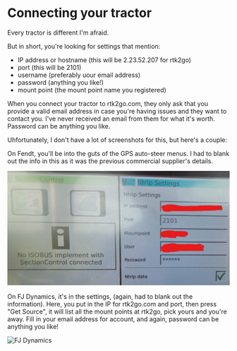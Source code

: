 # Connecting your tractor

Every tractor is different I'm afraid.

But in short, you're looking for settings that mention:

- IP address or hostname (this will be 2.23.52.207 for rtk2go)
- port (this will be 2101)
- username (preferably uour email address)
- password (anything you like!)
- mount point (the mount point name you registered)

When you connect your tractor to rtk2go.com, they only ask that you provide a valid email address in case you're having issues and they want to contact you. I've never received an email from them for what it's worth. Password can be anything you like.

Uhfortunately, I don't have a lot of screenshots for this, but here's a couple:

On Fendt, you'll be into the guts of the GPS auto-steer menus. I had to blank out the info in this as it was the previous commercial supplier's details.

![Fendt](fendt.png)

On FJ Dynamics, it's in the settings, (again, had to blank out the information). Here, you put in the IP for rtk2go.com and port, then press "Get Source", it will list all the mount points at rtk2go, pick yours and you're away. Fill in your email address for account, and again, password can be anything you like!

![FJ Dynamics](fjd.png)